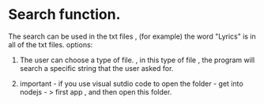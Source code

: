 # Search function.
The search can be used in the txt files , (for example) the word  "Lyrics" is in all of the txt files.
options:
1) The user can choose a type of file. , in this type of file , the program will search a specific string that the user asked for.

2) important - if you use visual sutdio code to open the folder - get into nodejs - > first app , and then open this folder.
